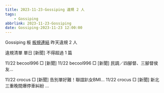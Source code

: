```yaml
---
title: 2023-11-23-Gossiping 違規 2 人
tags:
    - Gossiping
abbrlink: 2023-11-23-Gossiping
date: Gossiping-2023-11-23 12:00:00
---
```

Gossiping 板 [板規連結](https://www.ptt.cc/bbs/Gossiping/M.1637425085.A.07D.html)
昨天違規 2 人
<!-- more -->

違規清單
單日 [新聞] 不得超過 1 篇

11/22 becool996 □ [新聞]
11/22 becool996 □ [新聞] 民調／四腳督、三腳督侯友…

11/22 crocus □ [新聞] 告別單好難！聯誼趴女BMI…
11/22 crocus □ [新聞] 新北三重晚間爆停車糾紛 …